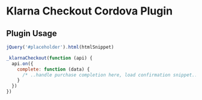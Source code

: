 # Klarna Checkout Cordova Plugin

## Plugin Usage

```javascript
jQuery('#placeholder').html(htmlSnippet)

_klarnaCheckout(function (api) {
  api.on({
    complete: function (data) {
      /* ..handle purchase completion here, load confirmation snippet.. */
    }
  })
})
```